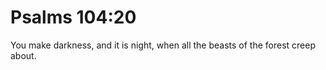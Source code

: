 # Psalms 104:20

You make darkness, and it is night, when all the beasts of the forest creep about.
